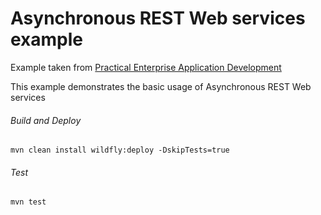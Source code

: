 Asynchronous REST Web services example
=====================================
Example taken from [Practical Enterprise Application Development](http://www.itbuzzpress.com/ebooks/java-ee-7-development-on-wildfly.html)

This example demonstrates the basic usage of Asynchronous REST Web services

###### Build and Deploy
```shell
mvn clean install wildfly:deploy -DskipTests=true
```

###### Test
```shell
mvn test
```
 
